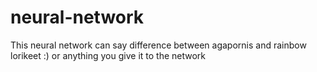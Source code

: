 # neural-network
This neural network can say difference between agapornis and rainbow lorikeet :) or anything you give it to the network 
